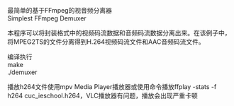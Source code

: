 最简单的基于FFmpeg的视音频分离器 \
Simplest FFmpeg Demuxer

本程序可以将封装格式中的视频码流数据和音频码流数据分离出来。在该例子中， 将MPEG2TS的文件分离得到H.264视频码流文件和AAC音频码流文件。

编译执行 \
 make \
 ./demuxer

播放h264文件使用mpv Media Player播放器或使用命令播放ffplay -stats -f h264 cuc_ieschool.h264，VLC播放器有问题，播放会出现严重卡顿

